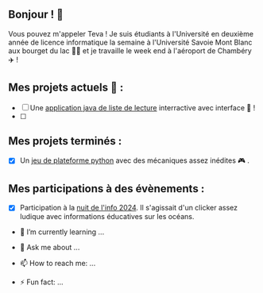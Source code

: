 ## Bonjour ! 👋

Vous pouvez m'appeler Teva ! Je suis étudiants à l'Université en deuxième année de licence informatique la semaine à l'Université Savoie Mont Blanc aux bourget du lac 👨‍🎓 et je travaille le week end à l'aéroport de Chambéry ✈️ !

## Mes projets actuels 🔭 :
- [ ] Une [application java de liste de lecture](https://github.com/TevaPhilippe05/Perso_Appli_Lst_Lecture) interractive avec interface 📖 !
- [ ] 

## Mes projets terminés : 
- [x] Un [jeu de plateforme python](https://github.com/Maz0ky/L2_Jeu_Pygame) avec des mécaniques assez inédites 🎮 . 

## Mes participations à des évènements :
- [x] Participation à la [nuit de l'info 2024](https://github.com/TommyDIL/Nuit-Info-2024). Il s'agissait d'un clicker assez ludique avec informations éducatives sur les océans.


- 🌱 I’m currently learning ...


- 💬 Ask me about ...
- 📫 How to reach me: ...
  
- ⚡ Fun fact: ...

